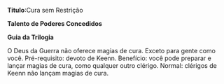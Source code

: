 **Titulo**:Cura sem Restrição

**Talento de Poderes Concedidos**

**Guia da Trilogia**

 O Deus da Guerra não oferece magias de cura. Exceto para gente como você. Pré-requisito: devoto de Keenn. Benefício: você pode preparar e lançar magias de cura, como qualquer outro clérigo. Normal: clérigos de Keenn não lançam magias de cura.